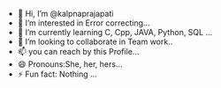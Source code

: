 - 👋 Hi, I’m @kalpnaprajapati
- 👀 I’m interested in Error correcting...
- 🌱 I’m currently learning C, Cpp, JAVA, Python, SQL  ...
- 💞️ I’m looking to collaborate in Team work..
- 📫 you can reach by this Profile...
- 😄 Pronouns:She, her, hers...
- ⚡ Fun fact: Nothing ...

<!---
kalpnaprajapati/kalpnaprajapati is a ✨ special ✨ repository because its `README.md` (this file) appears on your GitHub profile.
You can click the Preview link to take a look at your changes.
--->

